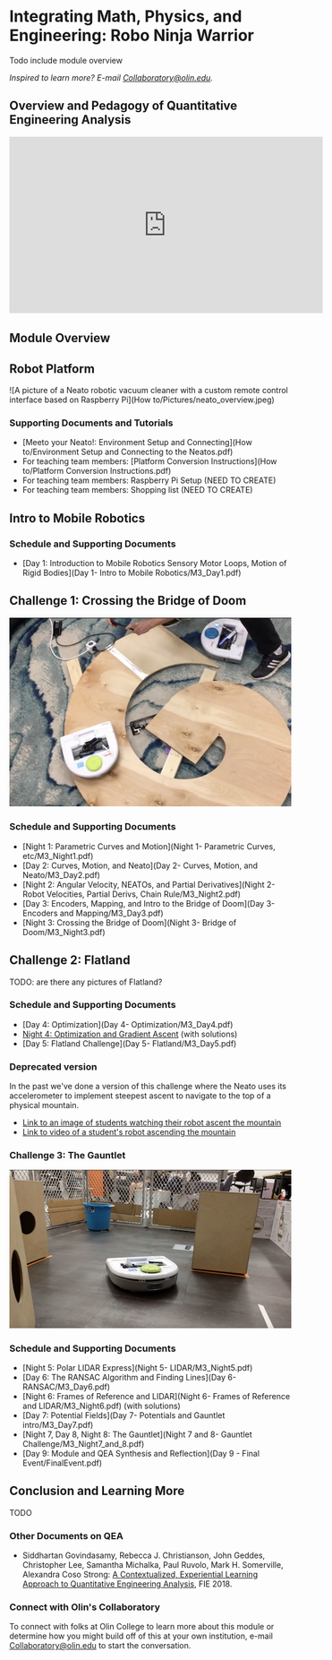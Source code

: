 # Integrating Math, Physics, and Engineering: Robo Ninja Warrior


Todo include module overview

*Inspired to learn more?  E-mail <a href="mailto:Collaboratory@olin.edu">Collaboratory@olin.edu</a>.*

## Overview and Pedagogy of Quantitative Engineering Analysis

 <iframe width="560" height="315"
src="https://www.youtube.com/embed/MFL4gd2IMm8" 
frameborder="0" 
allow="accelerometer; autoplay; encrypted-media; gyroscope; picture-in-picture" 
allowfullscreen></iframe>

## Module Overview

## Robot Platform

![A picture of a Neato robotic vacuum cleaner with a custom remote control interface based on Raspberry Pi](How to/Pictures/neato_overview.jpeg)

### Supporting Documents and Tutorials

* [Meeto your Neato!: Environment Setup and Connecting](How to/Environment Setup and Connecting to the Neatos.pdf) 
* For teaching team members: [Platform Conversion Instructions](How to/Platform Conversion Instructions.pdf)
* For teaching team members: Raspberry Pi Setup (NEED TO CREATE)
* For teaching team members: Shopping list (NEED TO CREATE)

## Intro to Mobile Robotics


### Schedule and Supporting Documents

* [Day 1: Introduction to Mobile Robotics Sensory Motor Loops, Motion of Rigid Bodies](Day 1- Intro to Mobile Robotics/M3_Day1.pdf)

## Challenge 1: Crossing the Bridge of Doom

![A student taking a cell phone picture of a robot traversing a spiral wooden track called teh Bridge of Doom](website_graphics/bridge_of_death.jpg "A Neato traversing the Bridge of Doom")


### Schedule and Supporting Documents


* [Night 1: Parametric Curves and Motion](Night 1- Parametric Curves, etc/M3_Night1.pdf)
* [Day 2: Curves, Motion, and Neato](Day 2- Curves, Motion, and Neato/M3_Day2.pdf)
* [Night 2: Angular Velocity, NEATOs, and Partial Derivatives](Night 2- Robot Velocities, Partial Derivs, Chain Rule/M3_Night2.pdf)
* [Day 3: Encoders, Mapping, and Intro to the Bridge of Doom](Day 3- Encoders and Mapping/M3_Day3.pdf)
* [Night 3: Crossing the Bridge of Doom](Night 3- Bridge of Doom/M3_Night3.pdf)

## Challenge 2: Flatland

TODO: are there any pictures of Flatland?

### Schedule and Supporting Documents

* [Day 4: Optimization](Day 4- Optimization/M3_Day4.pdf)
* [Night 4: Optimization and Gradient Ascent](M3_Night4.pdf) (with solutions)
* [Day 5: Flatland Challenge](Day 5- Flatland/M3_Day5.pdf)

### Deprecated version

In the past we've done a version of this challenge where the Neato uses its accelerometer to implement steepest ascent to navigate to the top of a physical mountain.

* [Link to an image of students watching their robot ascent the mountain](website_graphics/annie_nina_mount_doom.jpg)
* [Link to video of a student's robot ascending the mountain](https://www.youtube.com/watch?v=t7Caw4KeEV4)

### Challenge 3: The Gauntlet

![alt text](website_graphics/gauntlet.png "Logo Title Text 1")

### Schedule and Supporting Documents

* [Night 5: Polar LIDAR Express](Night 5- LIDAR/M3_Night5.pdf)
* [Day 6: The RANSAC Algorithm and Finding Lines](Day 6- RANSAC/M3_Day6.pdf)
* [Night 6: Frames of Reference and LIDAR](Night 6- Frames of Reference and LIDAR/M3_Night6.pdf) (with solutions)
* [Day 7: Potential Fields](Day 7- Potentials and Gauntlet intro/M3_Day7.pdf)
* [Night 7, Day 8, Night 8: The Gauntlet](Night 7 and 8- Gauntlet Challenge/M3_Night7_and_8.pdf)
* [Day 9: Module and QEA Synthesis and Reflection](Day 9 - Final Event/FinalEvent.pdf)

## Conclusion and Learning More

TODO

### Other Documents on QEA

* Siddhartan Govindasamy, Rebecca J. Christianson, John Geddes, Christopher Lee, Samantha Michalka, Paul Ruvolo, Mark H. Somerville, Alexandra Coso Strong: [A Contextualized, Experiential Learning Approach to Quantitative Engineering Analysis](https://ieeexplore.ieee.org/document/8658526), FIE 2018.

### Connect with Olin's Collaboratory

To connect with folks at Olin College to learn more about this module or determine how you might build off of this at your own institution, e-mail <a href="mailto:Collaboratory@olin.edu">Collaboratory@olin.edu</a> to start the conversation.
